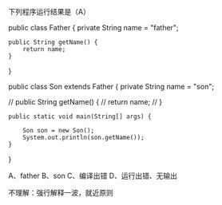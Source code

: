 下列程序运行结果是（A）

public class Father {
    private String name = "father";

    public String getName() {
        return name;
    }
}

public class Son extends Father {
    private String name = "son";

//    public String getName() {
//        return name;
//    }

    public static void main(String[] args) {

        Son son = new Son();
        System.out.println(son.getName());
    }
}


A、father
B、son
C、编译出错
D、运行出错、无输出


不理解：强行解释一波，就近原则